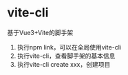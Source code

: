 # vite-cli
基于Vue3+Vite的脚手架

1. 执行npm link，可以在全局使用vite-cli
2. 执行vite-cli，查看脚手架的基本信息
3. 执行vite-cli create xxx，创建项目